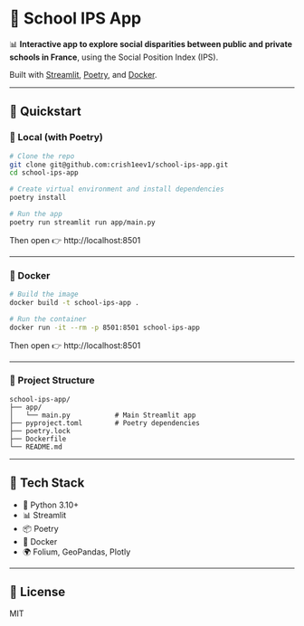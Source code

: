 # 🏫 School IPS App

📊 **Interactive app to explore social disparities between public and private schools in France**, using the Social Position Index (IPS).

Built with [Streamlit](https://streamlit.io), [Poetry](https://python-poetry.org), and [Docker](https://www.docker.com/).

---

## 🚀 Quickstart

### 🔧 Local (with Poetry)

```bash
# Clone the repo
git clone git@github.com:crish1eev1/school-ips-app.git
cd school-ips-app

# Create virtual environment and install dependencies
poetry install

# Run the app
poetry run streamlit run app/main.py
```

Then open 👉 http://localhost:8501

---

### 🐳 Docker

```bash
# Build the image
docker build -t school-ips-app .

# Run the container
docker run -it --rm -p 8501:8501 school-ips-app
```

Then open 👉 http://localhost:8501

---

### 📁 Project Structure

```
school-ips-app/
├── app/
│   └── main.py           # Main Streamlit app
├── pyproject.toml        # Poetry dependencies
├── poetry.lock
├── Dockerfile
└── README.md
```

---

## 🧱 Tech Stack

- 🐍 Python 3.10+
- 📊 Streamlit
- 📦 Poetry
- 🐳 Docker
- 🌍 Folium, GeoPandas, Plotly

---

## 📜 License

MIT
